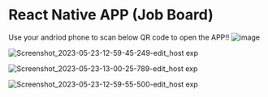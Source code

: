# React Native APP (Job Board)

Use your andriod phone to scan below QR code to open the APP!!
![image](https://github.com/MunDo12138/Job_Board_React_Native_APP/assets/66548936/13ce07ed-08ef-4205-aaa7-812091d5ef1d)

![Screenshot_2023-05-23-12-59-45-249-edit_host exp](https://github.com/MunDo12138/Job_Board_React_Native_APP/assets/66548936/4b831c73-12b3-490c-8d8c-bcfcf8e06173)

![Screenshot_2023-05-23-13-00-25-789-edit_host exp](https://github.com/MunDo12138/Job_Board_React_Native_APP/assets/66548936/b3e53d38-1b07-4d66-945e-a9c4dd3d93fa)

![Screenshot_2023-05-23-12-59-55-500-edit_host exp](https://github.com/MunDo12138/Job_Board_React_Native_APP/assets/66548936/b575e17d-5414-451d-a781-3f245f762547)
